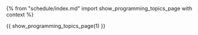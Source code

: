 {% from "schedule/index.md" import show_programming_topics_page with context %}

{{ show_programming_topics_page(1) }}

